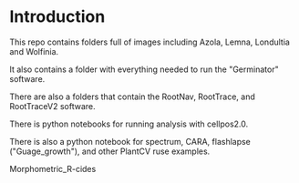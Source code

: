 # Introduction

This repo contains folders full of images including Azola, Lemna, Londultia and Wolfinia.&#x20;

It also contains a folder with everything needed to run the "Germinator" software.

There are also a folders that contain the RootNav, RootTrace, and RootTraceV2 software.&#x20;

There is python notebooks for running analysis with cellpos2.0.

There is also a python notebook for spectrum, CARA, flashlapse ("Guage\_growth"), and other PlantCV ruse examples.&#x20;

Morphometric\_R-cides
